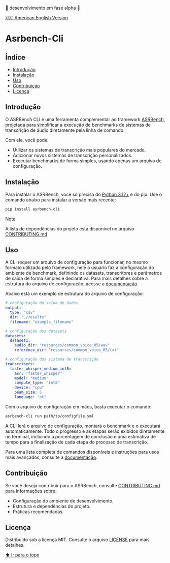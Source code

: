 :construction: desenvolvimento em fase alpha :construction:

[:us: American English Version](./README.md)

# Asrbench-Cli

## Índice

- [Introdução](#introdução)
- [Instalação](#instalação)
- [Uso](#uso)
- [Contribuição](#contribuição)
- [Licença](#licença)

## Introdução
O ASRBench CLI é uma ferramenta complementar ao framework [ASRBench](https://github.com/ASRBench/asrbench), projetada 
para simplificar a execução de benchmarks de sistemas de transcrição de áudio diretamente pela linha de comando.

Com ele, você pode:

- Utilizar os sistemas de transcrição mais populares do mercado.
- Adicionar novos sistemas de transcrição personalizados.
- Executar benchmarks de forma simples, usando apenas um arquivo de configuração.

## Instalação
Para instalar o ASRBench, você só precisa do [Python 3.12+](https://www.python.org/downloads/) e do pip. Use o
comando abaixo para instalar a versão mais recente:

```sh
pip install asrbench-cli
```

> [!NOTE]
> A lista de dependências do projeto está disponível no arquivo [CONTRIBUTING.md]()

## Uso
A CLI requer um arquivo de configuração para funcionar, no mesmo formato utilizado pelo framework, nele o usuario faz a 
configuração do ambiente de benchmark, definindo os datasets, transcritores e parâmetros de saída de forma simples e 
declarativa. Para mais detalhes sobre a estrutura do arquivo de configuração, acesse a
[documentação]().

Abaixo está um exemplo de estrutura do arquivo de configuração:

```yaml
# configuração da saída de dados
output:
  type: "csv"
  dir: "./results"
  filename: "example_filename"

# configuração dos datasets
datasets:
  dataset1:
    audio_dir: "resources/common_voice_05/wav"
    reference_dir: "resources/common_voice_05/txt"

# configuração dos sistema de transcrição
transcribers:
  faster_whisper_medium_int8:
    asr: "faster_whisper"
    model: "medium"
    compute_type: "int8"
    device: "cpu"
    beam_size: 5
    language: "pt"  
```

Com o arquivo de configuração em mãos, basta executar o comando:

```sh
asrbench-cli run path/to/configfile.yml
```
A CLI lerá o arquivo de configuração, montará o benchmark e o executará automaticamente. Todo o progresso e as etapas 
serão exibidos diretamente no terminal, incluindo a porcentagem de conclusão e uma estimativa de tempo para a 
finalização de cada etapa do processo de transcrição.

Para uma lista completa de comandos disponíveis e instruções para usos mais avançados, consulte a [documentação]().

## Contribuição
Se você deseja contribuir para o ASRBench, consulte [CONTRIBUTING.md]() para informações sobre: 

- Configuração do ambiente de desenvolvimento.
- Estrutura e dependências do projeto.
- Práticas recomendadas.

## Licença
Distribuído sob a licença MIT. Consulte o arquivo [LICENSE](./LICENSE) para mais detalhes.

[:arrow_up: Ir para o topo](#índice)
